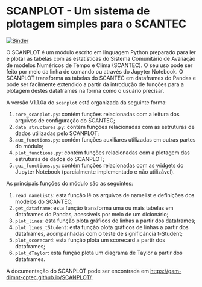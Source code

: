 # SCANPLOT - Um sistema de plotagem simples para o SCANTEC

[![Binder](https://mybinder.org/badge_logo.svg)](https://mybinder.org/v2/gh/cfbastarz/SCANPLOT/master)

O SCANPLOT é um módulo escrito em linguagem Python preparado para ler e plotar as tabelas com as estatísticas do Sistema Comunitário de Avaliação de modelos Numéricos de Tempo e Clima (SCANTEC). O seu uso pode ser feito por meio da linha de comando ou através do Jupyter Notebook. O SCANPLOT transforma as tabelas do SCANTEC em dataframes do Pandas e pode ser facilmente extendido a partir da introdução de funções para a plotagem destes dataframes na forma como o usuário precisar.

A versão V1.1.0a do `scanplot` está organizada da seguinte forma:

1. `core_scanplot.py`: contém funções relacionadas com a leitura dos arquivos de configuração do SCANTEC;
2. `data_structures.py`: contém funções relacionadas com as estruturas de dados utilizadas pelo SCANPLOT;
3. `aux_functions.py`: contém funções auxiliares utilizadas em outras partes do módulo;
4. `plot_functions.py`: contém funções relacionadas com a plotagem das estruturas de dados do SCANPLOT;
5. `gui_functions.py`: contém funções relacionadas com as widgets do Jupyter Notebook (parcialmente implementado e não utilizável).

As principais funções do módulo são as seguintes:

1. `read_namelists`: esta função lê os arquivos de namelist e definições dos modelos do SCANTEC;
2. `get_dataframe`: esta função transforma uma ou mais tabelas em dataframes do Pandas, acessíveis por meio de um dicionário;
3. `plot_lines`: esta função plota gráficos de linhas a partir dos dataframes;
3. `plot_lines_tStudent`: esta função plota gráficos de linhas a partir dos dataframes, acompanhadas com o teste de significância t-Student;
4. `plot_scorecard`: esta função plota um scorecard a partir dos dataframes;
5. `plot_dTaylor`: esta função plota um diagrama de Taylor a partir dos dataframes.

A documentação do SCANPLOT pode ser encontrada em https://gam-dimnt-cptec.github.io/SCANPLOT/.
